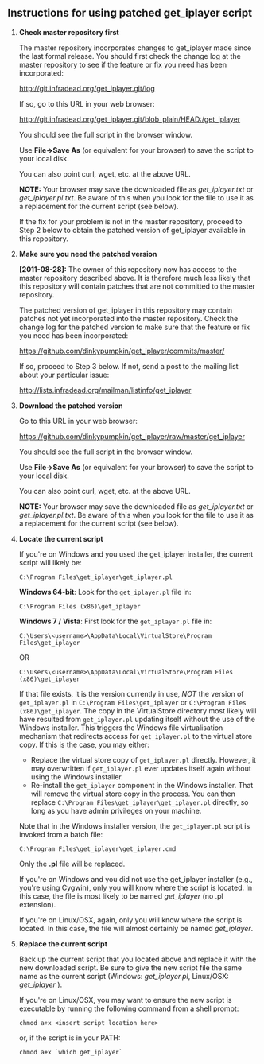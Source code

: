 ## Instructions for using patched get_iplayer script

1. **Check master repository first**

    The master repository incorporates changes to get_iplayer made since the last formal release. You should first check the change log at the master repository to see if the feature or fix you need has been incorporated:

    <http://git.infradead.org/get_iplayer.git/log>

    If so, go to this URL in your web browser:
    
    <http://git.infradead.org/get_iplayer.git/blob_plain/HEAD:/get_iplayer>

    You should see the full script in the browser window.
    
    Use **File->Save As** (or equivalent for your browser) to save the script to your local disk.
    
    You can also point curl, wget, etc. at the above URL.
    
    **NOTE:** Your browser may save the downloaded file as _get\_iplayer.txt_ or _get\_iplayer.pl.txt_.  Be aware of this when you look for the file to use it as a replacement for the current script (see below).

    If the fix for your problem is not in the master repository, proceed to Step 2 below to obtain the patched version of get_iplayer available in this repository.

2. **Make sure you need the patched version**

    **[2011-08-28]:**  The owner of this repository now has access to the master repository described above.  It is therefore much less likely that this repository will contain patches that are not committed to the master repository.

    The patched version of get_iplayer in this repository may contain patches not yet incorporated into the master repository.  Check the change log for the patched version to make sure that the feature or fix you need has been incorporated:

    <https://github.com/dinkypumpkin/get_iplayer/commits/master/>

    If so, proceed to Step 3 below.  If not, send a post to the mailing list about your particular issue:

    <http://lists.infradead.org/mailman/listinfo/get_iplayer>

3. **Download the patched version**
    
    Go to this URL in your web browser:
    
    <https://github.com/dinkypumpkin/get_iplayer/raw/master/get_iplayer>

    You should see the full script in the browser window.
    
    Use **File->Save As** (or equivalent for your browser) to save the script to your local disk.
    
    You can also point curl, wget, etc. at the above URL.
    
    **NOTE:** Your browser may save the downloaded file as _get\_iplayer.txt_ or _get\_iplayer.pl.txt_.  Be aware of this when you look for the file to use it as a replacement for the current script (see below).

4. **Locate the current script**
   
    If you're on Windows and you used the get\_iplayer installer, the current script will likely be:
    
    `C:\Program Files\get_iplayer\get_iplayer.pl`

    **Windows 64-bit**: Look for the `get_iplayer.pl` file in:

    `C:\Program Files (x86)\get_iplayer`
    
    **Windows 7 / Vista**: First look for the `get_iplayer.pl` file in:

    `C:\Users\<username>\AppData\Local\VirtualStore\Program Files\get_iplayer`

    OR

    `C:\Users\<username>\AppData\Local\VirtualStore\Program Files (x86)\get_iplayer`

    If that file exists, it is the version currently in use, *NOT* the version of `get_iplayer.pl` in `C:\Program Files\get_iplayer` or `C:\Program Files (x86)\get_iplayer`.  The copy in the VirtualStore directory most likely will have resulted from `get_iplayer.pl` updating itself without the use of the Windows installer.  This triggers the Windows file virtualisation mechanism that redirects access for `get_iplayer.pl` to the virtual store copy.  If this is the case, you may either:

    * Replace the virtual store copy of `get_iplayer.pl` directly.  However, it may overwritten if `get_iplayer.pl` ever updates itself again without using the Windows installer.
    * Re-install the `get_iplayer` component in the Windows installer.  That will remove the virtual store copy in the process.  You can then replace `C:\Program Files\get_iplayer\get_iplayer.pl` directly, so long as you have admin privileges on your machine. 

    Note that in the Windows installer version, the `get_iplayer.pl` script is invoked from a batch file:
    
    `C:\Program Files\get_iplayer\get_iplayer.cmd`
    
    Only the **.pl** file will be replaced.
    
    If you're on Windows and you did not use the get\_iplayer installer (e.g., you're using Cygwin), only you will know where the script is located.  In this case, the file is most likely to be named _get\_iplayer_ (no .pl extension).
    
    If you're on Linux/OSX, again, only you will know where the script is located.  In this case, the file will almost certainly be named _get\_iplayer_.
    
5. **Replace the current script**
    
    Back up the current script that you located above and replace it with the new downloaded script.  Be sure to give the new script file the same name as the current script (Windows:  _get\_iplayer.pl_, Linux/OSX:  _get\_iplayer_ ).
    
    If you're on Linux/OSX, you may want to ensure the new script is executable by running the following command from a shell prompt:
    
    `chmod a+x <insert script location here>`
    
    or, if the script is in your PATH:
    
    ``chmod a+x `which get_iplayer` ``
